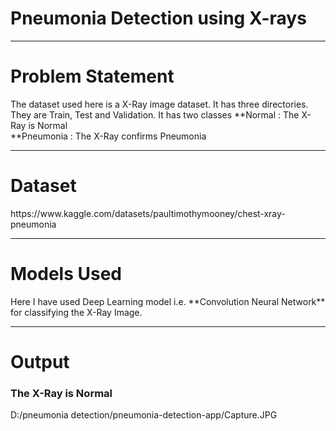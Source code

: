 <h1>Pneumonia Detection using X-rays</h1>

<hr>


<h1>Problem Statement</h1>

The dataset used here is a X-Ray image dataset. It has three directories.
They are Train, Test and Validation.
It has two classes
**Normal : The X-Ray is Normal  
**Pneumonia :  The X-Ray confirms Pneumonia

<hr>


<h1>Dataset</h1>
https://www.kaggle.com/datasets/paultimothymooney/chest-xray-pneumonia

<hr>


<h1>Models Used</h1>
Here I have used Deep Learning model i.e. **Convolution Neural Network** for classifying the X-Ray Image.

<hr>


<h1>Output</h1>


<h3>The X-Ray is Normal</h3>

D:/pneumonia detection/pneumonia-detection-app/Capture.JPG

